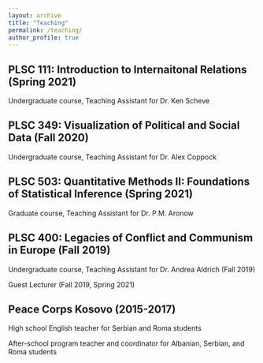 ```yaml
---
layout: archive
title: "Teaching"
permalink: /teaching/
author_profile: true
---
```


PLSC 111: Introduction to Internaitonal Relations (Spring 2021)
---
Undergraduate course, Teaching Assistant for Dr. Ken Scheve

PLSC 349: Visualization of Political and Social Data (Fall 2020)
---
Undergraduate course, Teaching Assistant for Dr. Alex Coppock

PLSC 503: Quantitative Methods II: Foundations of Statistical Inference (Spring 2021)
---
Graduate course, Teaching Assistant for Dr. P.M. Aronow

PLSC 400: Legacies of Conflict and Communism in Europe (Fall 2019)
---
<p>Undergraduate course, Teaching Assistant for Dr. Andrea Aldrich (Fall 2019)</p>
<p>Guest Lecturer (Fall 2019, Spring 2021)</p>

Peace Corps Kosovo (2015-2017)
---
<p>High school English teacher for Serbian and Roma students</p>
<p>After-school program teacher and coordinator for Albanian, Serbian, and Roma students</p>
